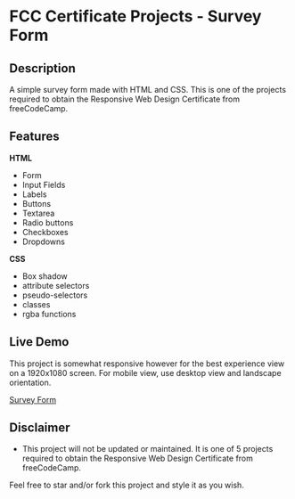 # FCC Certificate Projects - Survey Form

## Description

A simple survey form made with HTML and CSS. This is one of the projects required to obtain the Responsive Web Design Certificate from freeCodeCamp.

## Features

**HTML**

-   Form
-   Input Fields
-   Labels
-   Buttons
-   Textarea
-   Radio buttons
-   Checkboxes
-   Dropdowns

**CSS**

-   Box shadow
-   attribute selectors
-   pseudo-selectors
-   classes
-   rgba functions

## Live Demo

This project is somewhat responsive however for the best experience view on a 1920x1080 screen. For mobile view, use desktop view and landscape orientation.

[Survey Form](https://eddking-qs.github.io/FCC-Survey_Form/)

## Disclaimer

-   This project will not be updated or maintained. It is one of 5 projects required to obtain the Responsive Web Design Certificate from freeCodeCamp.

Feel free to star and/or fork this project and style it as you wish.
